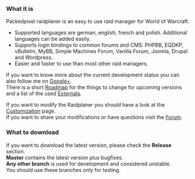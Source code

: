 ### What it is

Packedpixel raidplaner is an easy to use raid manager for World of Warcraft.

* Supported languages are german, english, french and polish. Additional languages can be added easily.
* Supports login bindings to common forums and CMS: PHPBB, EQDKP, vBulletin, MyBB, Simple Machines Forum, Vanilla Forum, Joomla, Drupal and Wordpress.
* Easier and faster to use than most other raid managers.

If you want to know more about the current development status you can also follow me on
[Google+](https://plus.google.com/117920822853814771101").  
There is a short [Roadmap](../../wiki/Roadmap/) for the things to change for upcoming versions and a list of the used [Externals](../../wiki/Externals/).

If you want to modify the Raidplaner you should have a look at the [Customization](../../wiki/Customization) page.  
If you want to share your modifications or have questions visit the [Forum](http://www.packedpixel.de/raidplaner).

### What to download

If you want to download the latest version, please check the **Release** section.  
**Master** contains the latest version plus bugfixes.  
**Any other branch** is used for development and considered unstable.  
You should use these branches only for testing.
